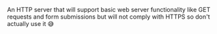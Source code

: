 An HTTP server that will support basic web server functionality like GET requests and form submissions but will not comply with HTTPS so don't actually use it 😅
